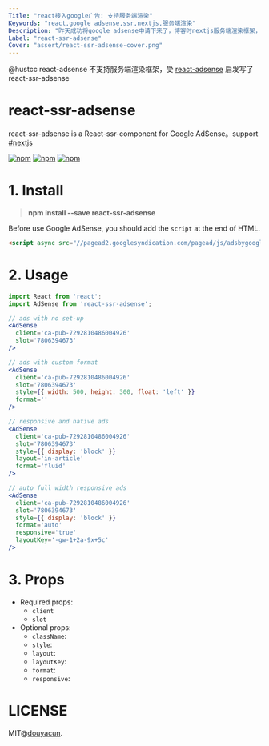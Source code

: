 ```yaml
---
Title: "react接入google广告: 支持服务端渲染"
Keywords: "react,google adsense,ssr,nextjs,服务端渲染"
Description: "昨天成功将google adsense申请下来了，博客时nextjs服务端渲染框架，使用react-adsense不支持服务端渲染，解决以后出了一个react-ssr-adsense"
Label: "react-ssr-adsense"
Cover: "assert/react-ssr-adsense-cover.png"
---
```


 @hustcc react-adsense  不支持服务端渲染框架，受 [react-adsense](https://www.npmjs.com/package/react-adsense) 启发写了 react-ssr-adsense

# react-ssr-adsense

react-ssr-adsense is a React-ssr-component for Google AdSense。support [#nextjs](https://nextjs.org/)

[![npm](https://img.shields.io/npm/v/react-ssr-adsense.svg)](https://www.npmjs.com/package/react-ssr-adsense)
[![npm](https://img.shields.io/npm/dm/react-ssr-adsense.svg)](https://www.npmjs.com/package/react-ssr-adsense)
[![npm](https://img.shields.io/npm/l/react-ssr-adsense.svg)](https://www.npmjs.com/package/react-ssr-adsense)

# 1. Install

> **npm install --save react-ssr-adsense**

Before use Google AdSense, you should add the `script` at the end of HTML.

```html
<script async src="//pagead2.googlesyndication.com/pagead/js/adsbygoogle.js"></script>
```


# 2. Usage

```jsx
import React from 'react';
import AdSense from 'react-ssr-adsense';

// ads with no set-up
<AdSense
  client='ca-pub-7292810486004926'
  slot='7806394673'
/>

// ads with custom format
<AdSense
  client='ca-pub-7292810486004926'
  slot='7806394673'
  style={{ width: 500, height: 300, float: 'left' }}
  format=''
/>

// responsive and native ads
<AdSense
  client='ca-pub-7292810486004926'
  slot='7806394673'
  style={{ display: 'block' }}
  layout='in-article'
  format='fluid'
/>

// auto full width responsive ads
<AdSense
  client='ca-pub-7292810486004926'
  slot='7806394673'
  style={{ display: 'block' }}
  format='auto'
  responsive='true'
  layoutKey='-gw-1+2a-9x+5c'
/>
```


# 3. Props

 - Required props:
   - `client`
   - `slot`
 - Optional props:
   - `className`:
   - `style`:
   - `layout`:
   - `layoutKey`:
   - `format`:
   - `responsive`:


# LICENSE

MIT@[douyacun](https://github.com/douyacun).



